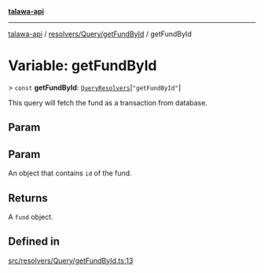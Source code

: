 [**talawa-api**](../../../../README.md)

***

[talawa-api](../../../../modules.md) / [resolvers/Query/getFundById](../README.md) / getFundById

# Variable: getFundById

\> `const` **getFundById**: [`QueryResolvers`](../../../../types/generatedGraphQLTypes/type-aliases/QueryResolvers.md)\[`"getFundById"`\]

This query will fetch the fund as a transaction from database.

## Param

## Param

An object that contains `id` of the fund.

## Returns

A `fund` object.

## Defined in

[src/resolvers/Query/getFundById.ts:13](https://github.com/PalisadoesFoundation/talawa-api/blob/832d310bae30bd8cb45fb1b44f62dd776dccc52f/src/resolvers/Query/getFundById.ts#L13)
